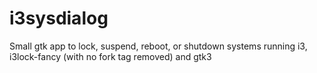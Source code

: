 # i3sysdialog
 Small gtk app to lock, suspend, reboot, or shutdown systems running i3, i3lock-fancy (with no fork tag removed) and gtk3 
